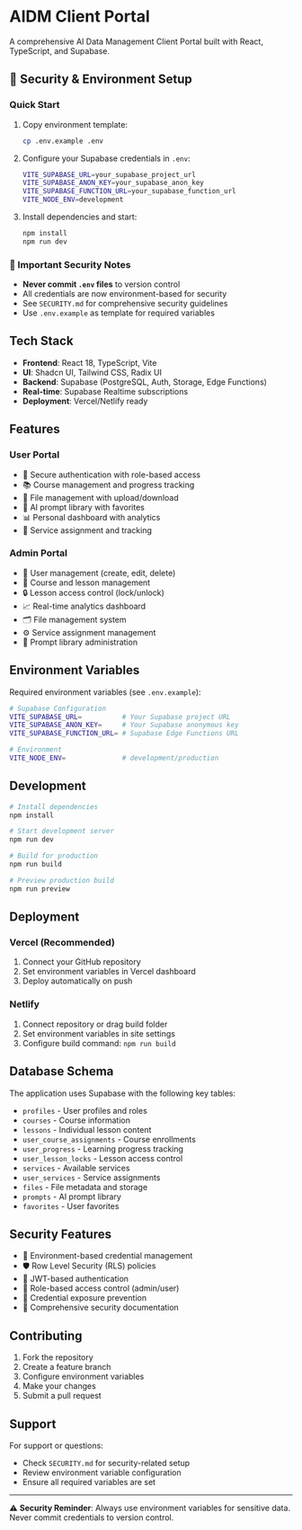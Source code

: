 # AIDM Client Portal

A comprehensive AI Data Management Client Portal built with React, TypeScript, and Supabase.

## 🔐 Security & Environment Setup

### Quick Start
1. Copy environment template:
   ```bash
   cp .env.example .env
   ```

2. Configure your Supabase credentials in `.env`:
   ```bash
   VITE_SUPABASE_URL=your_supabase_project_url
   VITE_SUPABASE_ANON_KEY=your_supabase_anon_key
   VITE_SUPABASE_FUNCTION_URL=your_supabase_function_url
   VITE_NODE_ENV=development
   ```

3. Install dependencies and start:
   ```bash
   npm install
   npm run dev
   ```

### 🚨 Important Security Notes
- **Never commit `.env` files** to version control
- All credentials are now environment-based for security
- See `SECURITY.md` for comprehensive security guidelines
- Use `.env.example` as template for required variables

## Tech Stack

- **Frontend**: React 18, TypeScript, Vite
- **UI**: Shadcn UI, Tailwind CSS, Radix UI
- **Backend**: Supabase (PostgreSQL, Auth, Storage, Edge Functions)
- **Real-time**: Supabase Realtime subscriptions
- **Deployment**: Vercel/Netlify ready

## Features

### User Portal
- 🔐 Secure authentication with role-based access
- 📚 Course management and progress tracking
- 📁 File management with upload/download
- 💬 AI prompt library with favorites
- 📊 Personal dashboard with analytics
- 🎯 Service assignment and tracking

### Admin Portal  
- 👥 User management (create, edit, delete)
- 📖 Course and lesson management
- 🔒 Lesson access control (lock/unlock)
- 📈 Real-time analytics dashboard
- 🗂️ File management system
- ⚙️ Service assignment management
- 📝 Prompt library administration

## Environment Variables

Required environment variables (see `.env.example`):

```bash
# Supabase Configuration
VITE_SUPABASE_URL=          # Your Supabase project URL
VITE_SUPABASE_ANON_KEY=     # Your Supabase anonymous key
VITE_SUPABASE_FUNCTION_URL= # Supabase Edge Functions URL

# Environment
VITE_NODE_ENV=              # development/production
```

## Development

```bash
# Install dependencies
npm install

# Start development server
npm run dev

# Build for production
npm run build

# Preview production build
npm run preview
```

## Deployment

### Vercel (Recommended)
1. Connect your GitHub repository
2. Set environment variables in Vercel dashboard
3. Deploy automatically on push

### Netlify
1. Connect repository or drag build folder
2. Set environment variables in site settings
3. Configure build command: `npm run build`

## Database Schema

The application uses Supabase with the following key tables:
- `profiles` - User profiles and roles
- `courses` - Course information
- `lessons` - Individual lesson content
- `user_course_assignments` - Course enrollments
- `user_progress` - Learning progress tracking
- `user_lesson_locks` - Lesson access control
- `services` - Available services
- `user_services` - Service assignments
- `files` - File metadata and storage
- `prompts` - AI prompt library
- `favorites` - User favorites

## Security Features

- 🔐 Environment-based credential management
- 🛡️ Row Level Security (RLS) policies
- 🔑 JWT-based authentication
- 👥 Role-based access control (admin/user)
- 🚫 Credential exposure prevention
- 📝 Comprehensive security documentation

## Contributing

1. Fork the repository
2. Create a feature branch
3. Configure environment variables
4. Make your changes
5. Submit a pull request

## Support

For support or questions:
- Check `SECURITY.md` for security-related setup
- Review environment variable configuration
- Ensure all required variables are set

---

⚠️ **Security Reminder**: Always use environment variables for sensitive data. Never commit credentials to version control.
